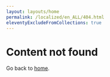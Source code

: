 ```yaml
---
layout: layouts/home
permalink: /localized/en_ALL/404.html
eleventyExcludeFromCollections: true
---
```

# Content not found

Go back to <a href="{{ '/' | url }}">home</a>.

